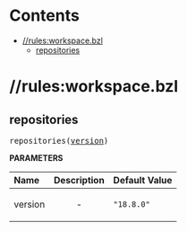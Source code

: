 # Contents

<!-- START doctoc generated TOC please keep comment here to allow auto update -->
<!-- DON'T EDIT THIS SECTION, INSTEAD RE-RUN doctoc TO UPDATE -->

- [//rules:workspace.bzl](#rulesworkspacebzl)
  - [repositories](#repositories)

<!-- END doctoc generated TOC please keep comment here to allow auto update -->

# //rules:workspace.bzl

<!-- Generated with Stardoc: http://skydoc.bazel.build -->

<a id="repositories"></a>

## repositories

<pre>
repositories(<a href="#repositories-version">version</a>)
</pre>

**PARAMETERS**

| Name                                     | Description               | Default Value         |
| :--------------------------------------- | :------------------------ | :-------------------- |
| <a id="repositories-version"></a>version | <p align="center"> - </p> | <code>"18.8.0"</code> |
